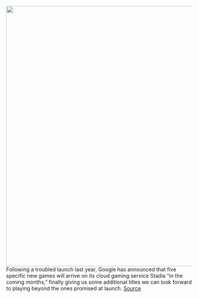 <img src='https://cdn.vox-cdn.com/thumbor/LYX2KXIofBHN8amT2e-zfhXpB3Y=/0x0:2040x1360/1200x800/filters:focal(857x517:1183x843)/cdn.vox-cdn.com/uploads/chorus_image/image/66312156/akrales_191113_3779_0284.0.jpg' width='700px' /><br/>
Following a troubled launch last year, Google has announced that five specific new games will arrive on its cloud gaming service Stadia “in the coming months,” finally giving us some additional titles we can look forward to playing beyond the ones promised at launch.
<a href='https://www.theverge.com/2020/2/14/21136531/google-stadia-new-games-panzer-dragoon-serious-sam-lost-worlds-splitlings-stacks'> Source <a/>